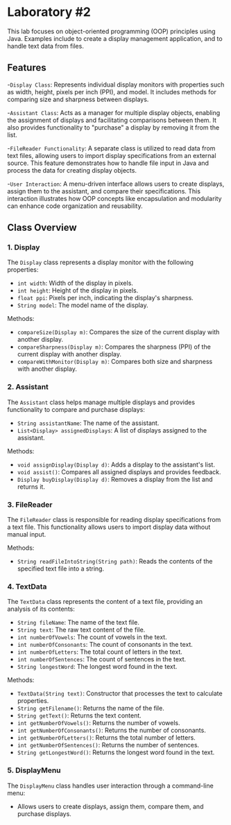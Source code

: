 # Laboratory #2

This lab focuses on object-oriented programming (OOP) principles using Java. Examples include to create a display management application, and to handle text data from files.

## Features

-`Display Class`: Represents individual display monitors with properties such as width, height, pixels per inch (PPI), and model. It includes methods for comparing size and sharpness between displays.

-`Assistant Class`: Acts as a manager for multiple display objects, enabling the assignment of displays and facilitating comparisons between them. It also provides functionality to "purchase" a display by removing it from the list.

-`FileReader Functionality`: A separate class is utilized to read data from text files, allowing users to import display specifications from an external source. This feature demonstrates how to handle file input in Java and process the data for creating display objects.

-`User Interaction`: A menu-driven interface allows users to create displays, assign them to the assistant, and compare their specifications. This interaction illustrates how OOP concepts like encapsulation and modularity can enhance code organization and reusability.

## Class Overview

### 1. Display
The `Display` class represents a display monitor with the following properties:
- `int width`: Width of the display in pixels.
- `int height`: Height of the display in pixels.
- `float ppi`: Pixels per inch, indicating the display's sharpness.
- `String model`: The model name of the display.

Methods:
- `compareSize(Display m)`: Compares the size of the current display with another display.
- `compareSharpness(Display m)`: Compares the sharpness (PPI) of the current display with another display.
- `compareWithMonitor(Display m)`: Compares both size and sharpness with another display.

### 2. Assistant
The `Assistant` class helps manage multiple displays and provides functionality to compare and purchase displays:
- `String assistantName`: The name of the assistant.
- `List<Display> assignedDisplays`: A list of displays assigned to the assistant.

Methods:
- `void assignDisplay(Display d)`: Adds a display to the assistant's list.
- `void assist()`: Compares all assigned displays and provides feedback.
- `Display buyDisplay(Display d)`: Removes a display from the list and returns it.

### 3. FileReader
The `FileReader` class is responsible for reading display specifications from a text file. This functionality allows users to import display data without manual input.

Methods:
- `String readFileIntoString(String path)`: Reads the contents of the specified text file into a string.

### 4. TextData
The `TextData` class represents the content of a text file, providing an analysis of its contents:
- `String fileName`: The name of the text file.
- `String text`: The raw text content of the file.
- `int numberOfVowels`: The count of vowels in the text.
- `int numberOfConsonants`: The count of consonants in the text.
- `int numberOfLetters`: The total count of letters in the text.
- `int numberOfSentences`: The count of sentences in the text.
- `String longestWord`: The longest word found in the text.

Methods:
- `TextData(String text)`: Constructor that processes the text to calculate properties.
- `String getFilename()`: Returns the name of the file.
- `String getText()`: Returns the text content.
- `int getNumberOfVowels()`: Returns the number of vowels.
- `int getNumberOfConsonants()`: Returns the number of consonants.
- `int getNumberOfLetters()`: Returns the total number of letters.
- `int getNumberOfSentences()`: Returns the number of sentences.
- `String getLongestWord()`: Returns the longest word found in the text.

### 5. DisplayMenu
The `DisplayMenu` class handles user interaction through a command-line menu:
- Allows users to create displays, assign them, compare them, and purchase displays.
